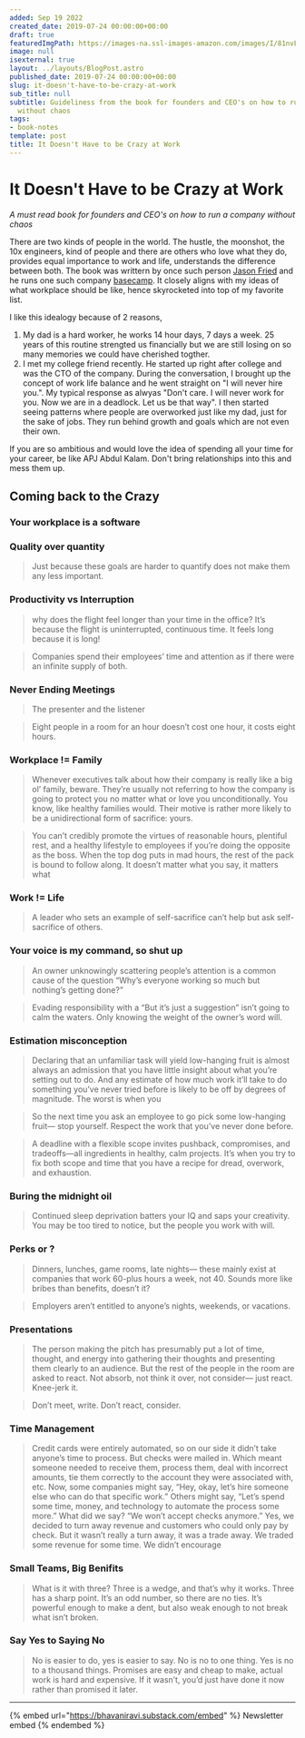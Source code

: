 ```yaml
---
added: Sep 19 2022
created_date: 2019-07-24 00:00:00+00:00
draft: true
featuredImgPath: https://images-na.ssl-images-amazon.com/images/I/81nvF-p7odL.jpg
image: null
isexternal: true
layout: ../layouts/BlogPost.astro
published_date: 2019-07-24 00:00:00+00:00
slug: it-doesn't-have-to-be-crazy-at-work
sub_title: null
subtitle: Guideliness from the book for founders and CEO's on how to run a company
  without chaos
tags:
- book-notes
template: post
title: It Doesn't Have to be Crazy at Work
---
```


# It Doesn't Have to be Crazy at Work

_A must read book for founders and CEO's on how to run a company without chaos_

There are two kinds of people in the world. The hustle, the moonshot, the 10x engineers, kind of people and there are others who love what they do, provides equal importance to work and life, understands the difference between both. The book was writtern by once such person [Jason Fried](it-doesn't-have-to-be-crazy-at-work.md) and he runs one such company [basecamp](it-doesn't-have-to-be-crazy-at-work.md). It closely aligns with my ideas of what workplace should be like, hence skyrocketed into top of my favorite list.

I like this idealogy because of 2 reasons,

1. My dad is a hard worker, he works 14 hour days, 7 days a week. 25 years of this routine strengted us financially but we are still losing on so many memories we could have cherished togther.
2. I met my college friend recently. He started up right after college and was the CTO of the company. During the conversation, I brought up the concept of work life balance and he went straight on "I will never hire you.". My typical response as alwyas "Don't care. I will never work for you. Now we are in a deadlock. Let us be that way". I then started seeing patterns where people are overworked just like my dad, just for the sake of jobs. They run behind growth and goals which are not even their own.

If you are so ambitious and would love the idea of spending all your time for your career, be like APJ Abdul Kalam. Don't bring relationships into this and mess them up.

## Coming back to the Crazy

### Your workplace is a software

### Quality over quantity

> Just because these goals are harder to quantify does not make them any less important.

### Productivity vs Interruption

> why does the flight feel longer than your time in the office? It’s because the flight is uninterrupted, continuous time. It feels long because it is long!

> Companies spend their employees’ time and attention as if there were an infinite supply of both.

### Never Ending Meetings

> The presenter and the listener

> Eight people in a room for an hour doesn’t cost one hour, it costs eight hours.

### Workplace != Family

> Whenever executives talk about how their company is really like a big ol’ family, beware. They’re usually not referring to how the company is going to protect you no matter what or love you unconditionally. You know, like healthy families would. Their motive is rather more likely to be a unidirectional form of sacrifice: yours.

> You can’t credibly promote the virtues of reasonable hours, plentiful rest, and a healthy lifestyle to employees if you’re doing the opposite as the boss. When the top dog puts in mad hours, the rest of the pack is bound to follow along. It doesn’t matter what you say, it matters what

### Work != Life

> A leader who sets an example of self-sacrifice can’t help but ask self-sacrifice of others.

### Your voice is my command, so shut up

> An owner unknowingly scattering people’s attention is a common cause of the question “Why’s everyone working so much but nothing’s getting done?”

> Evading responsibility with a “But it’s just a suggestion” isn’t going to calm the waters. Only knowing the weight of the owner’s word will.

### Estimation misconception

> Declaring that an unfamiliar task will yield low-hanging fruit is almost always an admission that you have little insight about what you’re setting out to do. And any estimate of how much work it’ll take to do something you’ve never tried before is likely to be off by degrees of magnitude. The worst is when you

> So the next time you ask an employee to go pick some low-hanging fruit— stop yourself. Respect the work that you’ve never done before.

> A deadline with a flexible scope invites pushback, compromises, and tradeoffs—all ingredients in healthy, calm projects. It’s when you try to fix both scope and time that you have a recipe for dread, overwork, and exhaustion.

### Buring the midnight oil

> Continued sleep deprivation batters your IQ and saps your creativity. You may be too tired to notice, but the people you work with will.

### Perks or ?

> Dinners, lunches, game rooms, late nights— these mainly exist at companies that work 60-plus hours a week, not 40. Sounds more like bribes than benefits, doesn’t it?

> Employers aren’t entitled to anyone’s nights, weekends, or vacations.

### Presentations

> The person making the pitch has presumably put a lot of time, thought, and energy into gathering their thoughts and presenting them clearly to an audience. But the rest of the people in the room are asked to react. Not absorb, not think it over, not consider— just react. Knee-jerk it.

> Don’t meet, write. Don’t react, consider.

### Time Management

> Credit cards were entirely automated, so on our side it didn’t take anyone’s time to process. But checks were mailed in. Which meant someone needed to receive them, process them, deal with incorrect amounts, tie them correctly to the account they were associated with, etc. Now, some companies might say, “Hey, okay, let’s hire someone else who can do that specific work.” Others might say, “Let’s spend some time, money, and technology to automate the process some more.” What did we say? “We won’t accept checks anymore.” Yes, we decided to turn away revenue and customers who could only pay by check. But it wasn’t really a turn away, it was a trade away. We traded some revenue for some time. We didn’t encourage

### Small Teams, Big Benifits

> What is it with three? Three is a wedge, and that’s why it works. Three has a sharp point. It’s an odd number, so there are no ties. It’s powerful enough to make a dent, but also weak enough to not break what isn’t broken.

### Say Yes to Saying No

> No is easier to do, yes is easier to say. No is no to one thing. Yes is no to a thousand things. Promises are easy and cheap to make, actual work is hard and expensive. If it wasn’t, you’d just have done it now rather than promised it later.

***

{% embed url="https://bhavaniravi.substack.com/embed" %}
Newsletter embed
{% endembed %}